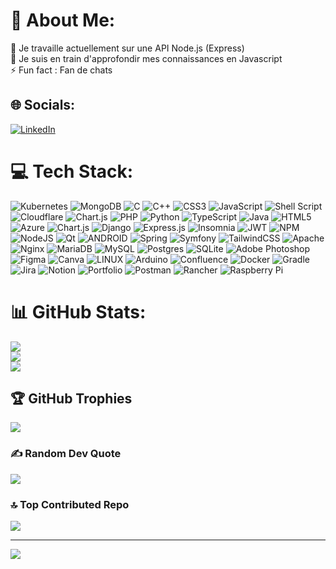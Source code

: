 # 💫 About Me:
🔭 Je travaille actuellement sur une API Node.js (Express)<br>🌱 Je suis en train d'approfondir mes connaissances en Javascript<br>⚡ Fun fact : Fan de chats


## 🌐 Socials:
[![LinkedIn](https://img.shields.io/badge/LinkedIn-%230077B5.svg?logo=linkedin&logoColor=white)](https://linkedin.com/in/julien-flusin) 

# 💻 Tech Stack:
![Kubernetes](https://img.shields.io/badge/kubernetes-%23326ce5.svg?style=flat&logo=kubernetes&logoColor=white) 
![MongoDB](https://img.shields.io/badge/MongoDB-%234ea94b.svg?style=flat&logo=mongodb&logoColor=white) 
![C](https://img.shields.io/badge/c-%2300599C.svg?style=flat&logo=c&logoColor=white) 
![C++](https://img.shields.io/badge/c++-%2300599C.svg?style=flat&logo=c%2B%2B&logoColor=white) 
![CSS3](https://img.shields.io/badge/css3-%231572B6.svg?style=flat&logo=css3&logoColor=white)
![JavaScript](https://img.shields.io/badge/javascript-%23323330.svg?style=flat&logo=javascript&logoColor=%23F7DF1E) 
![Shell Script](https://img.shields.io/badge/shell_script-%23121011.svg?style=flat&logo=gnu-bash&logoColor=white)
![Cloudflare](https://img.shields.io/badge/Cloudflare-F38020?style=flat&logo=Cloudflare&logoColor=white) 
![Chart.js](https://img.shields.io/badge/chart.js-F5788D.svg?style=flat&logo=chart.js&logoColor=white) 
![PHP](https://img.shields.io/badge/php-%23777BB4.svg?style=flat&logo=php&logoColor=white) 
![Python](https://img.shields.io/badge/python-3670A0?style=flat&logo=python&logoColor=ffdd54) 
![TypeScript](https://img.shields.io/badge/typescript-%23007ACC.svg?style=flat&logo=typescript&logoColor=white) 
![Java](https://img.shields.io/badge/java-%23ED8B00.svg?style=flat&logo=java&logoColor=white) 
![HTML5](https://img.shields.io/badge/html5-%23E34F26.svg?style=flat&logo=html5&logoColor=white) 
![Azure](https://img.shields.io/badge/azure-%230072C6.svg?style=flat&logo=azure-devops&logoColor=white) 
![Chart.js](https://img.shields.io/badge/chart.js-F5788D.svg?style=flat&logo=chart.js&logoColor=white) 
![Django](https://img.shields.io/badge/django-%23092E20.svg?style=flat&logo=django&logoColor=white) 
![Express.js](https://img.shields.io/badge/express.js-%23404d59.svg?style=flat&logo=express&logoColor=%2361DAFB) 
![Insomnia](https://img.shields.io/badge/Insomnia-black?style=flat&logo=insomnia&logoColor=5849BE) 
![JWT](https://img.shields.io/badge/JWT-black?style=flat&logo=JSON%20web%20tokens) 
![NPM](https://img.shields.io/badge/NPM-%23000000.svg?style=flat&logo=npm&logoColor=white) 
![NodeJS](https://img.shields.io/badge/node.js-6DA55F?style=flat&logo=node.js&logoColor=white) 
![Qt](https://img.shields.io/badge/Qt-%23217346.svg?style=flat&logo=Qt&logoColor=white) 
![ANDROID](https://img.shields.io/badge/android-%2320232a.svg?style=flat&logo=android&logoColor=%a4c639) 
![Spring](https://img.shields.io/badge/spring-%236DB33F.svg?style=flat&logo=spring&logoColor=white) 
![Symfony](https://img.shields.io/badge/symfony-%23000000.svg?style=flat&logo=symfony&logoColor=white) 
![TailwindCSS](https://img.shields.io/badge/tailwindcss-%2338B2AC.svg?style=flat&logo=tailwind-css&logoColor=white) 
![Apache](https://img.shields.io/badge/apache-%23D42029.svg?style=flat&logo=apache&logoColor=white) 
![Nginx](https://img.shields.io/badge/nginx-%23009639.svg?style=flat&logo=nginx&logoColor=white) 
![MariaDB](https://img.shields.io/badge/MariaDB-003545?style=flat&logo=mariadb&logoColor=white)
![MySQL](https://img.shields.io/badge/mysql-%2300f.svg?style=flat&logo=mysql&logoColor=white) 
![Postgres](https://img.shields.io/badge/postgres-%23316192.svg?style=flat&logo=postgresql&logoColor=white) 
![SQLite](https://img.shields.io/badge/sqlite-%2307405e.svg?style=flat&logo=sqlite&logoColor=white) 
![Adobe Photoshop](https://img.shields.io/badge/adobephotoshop-%2331A8FF.svg?style=flat&logo=adobephotoshop&logoColor=white) 
![Figma](https://img.shields.io/badge/figma-%23F24E1E.svg?style=flat&logo=figma&logoColor=white) 
![Canva](https://img.shields.io/badge/Canva-%2300C4CC.svg?style=flat&logo=Canva&logoColor=white) 
![LINUX](https://img.shields.io/badge/Linux-FCC624?style=flat&logo=linux&logoColor=black) 
![Arduino](https://img.shields.io/badge/-Arduino-00979D?style=flat&logo=Arduino&logoColor=white) 
![Confluence](https://img.shields.io/badge/confluence-%23172BF4.svg?style=flat&logo=confluence&logoColor=white) 
![Docker](https://img.shields.io/badge/docker-%230db7ed.svg?style=flat&logo=docker&logoColor=white) 
![Gradle](https://img.shields.io/badge/Gradle-02303A.svg?style=flat&logo=Gradle&logoColor=white) 
![Jira](https://img.shields.io/badge/jira-%230A0FFF.svg?style=flat&logo=jira&logoColor=white) 
![Notion](https://img.shields.io/badge/Notion-%23000000.svg?style=flat&logo=notion&logoColor=white) 
![Portfolio](https://img.shields.io/badge/Portfolio-%23000000.svg?style=flat&logo=firefox&logoColor=#FF7139) 
![Postman](https://img.shields.io/badge/Postman-FF6C37?style=flat&logo=postman&logoColor=white) 
![Rancher](https://img.shields.io/badge/rancher-%230075A8.svg?style=flat&logo=rancher&logoColor=white) 
![Raspberry Pi](https://img.shields.io/badge/-RaspberryPi-C51A4A?style=flat&logo=Raspberry-Pi)
# 📊 GitHub Stats:
![](https://github-readme-stats.vercel.app/api?username=jul-fls&theme=nightowl&hide_border=false&include_all_commits=true&count_private=true)<br/>
![](https://github-readme-streak-stats.herokuapp.com/?user=jul-fls&theme=nightowl&hide_border=false)<br/>
![](https://github-readme-stats.vercel.app/api/top-langs/?username=jul-fls&theme=nightowl&hide_border=false&include_all_commits=true&count_private=true&layout=compact)

## 🏆 GitHub Trophies
![](https://github-profile-trophy.vercel.app/?username=jul-fls&theme=discord&no-frame=false&no-bg=false&margin-w=4)

### ✍️ Random Dev Quote
![](https://quotes-github-readme.vercel.app/api?type=quote&theme=radical&quote=When%20a%20task%20cannot%20be%20partitioned%20because%20of%20sequential%20constraints,%20the%20application%20of%20more%20effort%20has%20no%20effect%20on%20the%20schedule.%20The%20bearing%20of%20a%20child%20takes%20nine%20months,%20no%20matter%20how%20many%20women%20are%20assigned.&author=Fred%20Brooks)

### 🔝 Top Contributed Repo
![](https://github-contributor-stats.vercel.app/api?username=jul-fls&limit=5&theme=radical&combine_all_yearly_contributions=true)

---
[![](https://visitcount.itsvg.in/api?id=jul-fls&icon=0&color=1)](https://visitcount.itsvg.in)

<!-- Proudly created with GPRM ( https://gprm.itsvg.in ) -->
